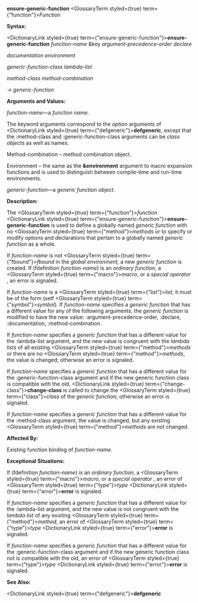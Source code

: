 **ensure-generic-function** <GlossaryTerm styled={true} term={"function"}><i>Function</i></GlossaryTerm> 



**Syntax:** 



<DictionaryLink styled={true} term={"ensure-generic-function"}><b>ensure-generic-function</b></DictionaryLink> *function-name* &amp;key *argument-precedence-order declare* 



*documentation environment* 



*generic-function-class lambda-list* 



*method-class method-combination* 



*→ generic-function* 



**Arguments and Values:** 



*function-name*—a *function name*. 



The keyword arguments correspond to the *option* arguments of <DictionaryLink styled={true} term={"defgeneric"}><b>defgeneric</b></DictionaryLink>, except that the :method-class and :generic-function-class arguments can be *class object*s as well as names. 



Method-combination – method combination object. 



Environment – the same as the **&amp;environment** argument to macro expansion functions and is used to distinguish between compile-time and run-time environments. 



*generic-function*—a *generic function object*. 



**Description:** 



The <GlossaryTerm styled={true} term={"function"}><i>function</i></GlossaryTerm> <DictionaryLink styled={true} term={"ensure-generic-function"}><b>ensure-generic-function</b></DictionaryLink> is used to define a globally named *generic function* with no <GlossaryTerm styled={true} term={"method"}><i>methods</i></GlossaryTerm> or to specify or modify options and declarations that pertain to a globally named *generic function* as a whole. 



If *function-name* is not <GlossaryTerm styled={true} term={"fbound"}><i>fbound</i></GlossaryTerm> in the *global environment*, a new *generic function* is created. If (fdefinition *function-name*) is an *ordinary function*, a <GlossaryTerm styled={true} term={"macro"}><i>macro</i></GlossaryTerm>, or a *special operator* , an error is signaled. 



If *function-name* is a <GlossaryTerm styled={true} term={"list"}><i>list</i></GlossaryTerm>, it must be of the form (setf <GlossaryTerm styled={true} term={"symbol"}><i>symbol</i></GlossaryTerm>). If *function-name* specifies a *generic function* that has a different value for any of the following arguments, the *generic function* is modified to have the new value: :argument-precedence-order, :declare, :documentation, :method-combination. 



If *function-name* specifies a *generic function* that has a different value for the :lambda-list argument, and the new value is congruent with the *lambda lists* of all existing <GlossaryTerm styled={true} term={"method"}><i>methods</i></GlossaryTerm> or there are no <GlossaryTerm styled={true} term={"method"}><i>methods</i></GlossaryTerm>, the value is changed; otherwise an error is signaled. 







 



 



If *function-name* specifies a *generic function* that has a different value for the :generic-function-class argument and if the new generic function class is compatible with the old, <DictionaryLink styled={true} term={"change-class"}><b>change-class</b></DictionaryLink> is called to change the <GlossaryTerm styled={true} term={"class"}><i>class</i></GlossaryTerm> of the *generic function*; otherwise an error is signaled. 



If *function-name* specifies a *generic function* that has a different value for the :method-class argument, the value is changed, but any existing <GlossaryTerm styled={true} term={"method"}><i>methods</i></GlossaryTerm> are not changed. 



**Affected By:** 



Existing function binding of *function-name*. 



**Exceptional Situations:** 



If (fdefinition *function-name*) is an *ordinary function*, a <GlossaryTerm styled={true} term={"macro"}><i>macro</i></GlossaryTerm>, or a *special operator* , an error of <GlossaryTerm styled={true} term={"type"}><i>type</i></GlossaryTerm> <DictionaryLink styled={true} term={"error"}><b>error</b></DictionaryLink> is signaled. 



If *function-name* specifies a *generic function* that has a different value for the :lambda-list argument, and the new value is not congruent with the *lambda list* of any existing <GlossaryTerm styled={true} term={"method"}><i>method</i></GlossaryTerm>, an error of <GlossaryTerm styled={true} term={"type"}><i>type</i></GlossaryTerm> <DictionaryLink styled={true} term={"error"}><b>error</b></DictionaryLink> is signaled. 



If *function-name* specifies a *generic function* that has a different value for the :generic-function-class argument and if the new generic function class not is compatible with the old, an error of <GlossaryTerm styled={true} term={"type"}><i>type</i></GlossaryTerm> <DictionaryLink styled={true} term={"error"}><b>error</b></DictionaryLink> is signaled. 



**See Also:** 



<DictionaryLink styled={true} term={"defgeneric"}><b>defgeneric</b></DictionaryLink> 



